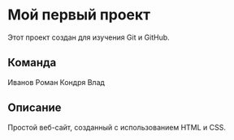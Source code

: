 # Мой первый проект

Этот проект создан для изучения Git и GitHub.

## Команда
Иванов Роман 
Кондря Влад

## Описание
Простой веб-сайт, созданный с использованием HTML и CSS.
